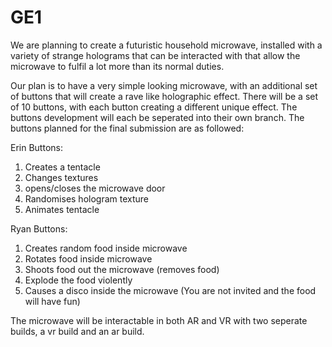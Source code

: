 # GE1
We are planning to create a futuristic household microwave, installed with a variety of strange holograms that can be interacted with that allow the microwave to fulfil a lot more than its normal duties. 

Our plan is to have a very simple looking microwave, with an additional set of buttons that will create a rave like holographic effect. There will be a set of 10 buttons, with each button creating a different unique effect. The buttons development will each be seperated into their own branch. The buttons planned for the final submission are as followed:

Erin Buttons:
1. Creates a tentacle
2. Changes textures
3. opens/closes the microwave door
4. Randomises hologram texture
5. Animates tentacle

Ryan Buttons:
1. Creates random food inside microwave
2. Rotates food inside microwave
3. Shoots food out the microwave (removes food)
4. Explode the food violently
5. Causes a disco inside the microwave (You are not invited and the food will have fun)

The microwave will be interactable in both AR and VR with two seperate builds, a vr build and an ar build. 
